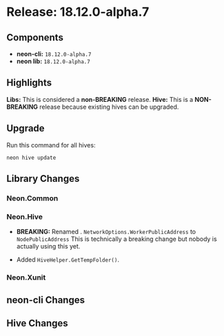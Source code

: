 # Release: 18.12.0-alpha.7

## Components

* **neon-cli:** `18.12.0-alpha.7`
* **neon lib:** `18.12.0-alpha.7`

## Highlights

**Libs:** This is considered a **non-BREAKING** release.
**Hive:** This is a **NON-BREAKING** release because existing hives can be upgraded.


## Upgrade

Run this command for all hives:

```
neon hive update
```

## Library Changes

### Neon.Common

### Neon.Hive

* **BREAKING:** Renamed . `NetworkOptions.WorkerPublicAddress` to `NodePublicAddress` This is technically a breaking change but nobody is actually using this yet.

* Added `HiveHelper.GetTempFolder()`.

### Neon.Xunit

## neon-cli Changes

## Hive Changes

